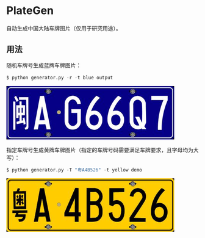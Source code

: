 # PlateGen

自动生成中国大陆车牌图片（仅用于研究用途）。

## 用法

随机车牌号生成蓝牌车牌图片：

```python
$ python generator.py -r -t blue output
```

<img src="./demo/blue.jpg">

指定车牌号生成黄牌车牌图片（指定的车牌号码需要满足车牌要求，且字母均为大写）：

```python
$ python generator.py -T "粤A4B526" -t yellow demo
```

<img src="./demo/yellow.jpg">